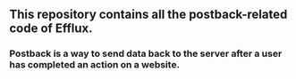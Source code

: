 ## This repository contains all the postback-related code of Efflux.
### Postback is a way to send data back to the server after a user has completed an action on a website.